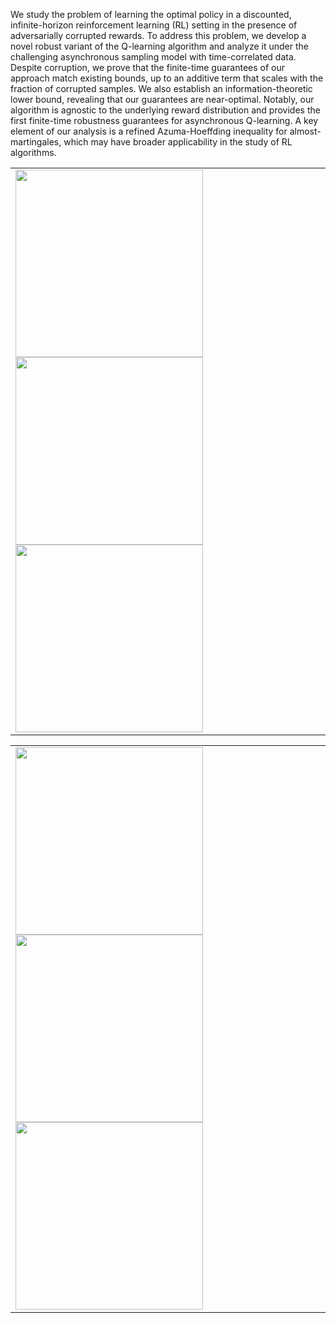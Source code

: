 We study the problem of learning the optimal policy in a discounted, infinite-horizon reinforcement learning (RL) setting in the presence of adversarially corrupted rewards. To address this problem, we develop a novel robust variant of the Q-learning algorithm and analyze it under the challenging asynchronous sampling model with time-correlated data. Despite corruption, we prove that the finite-time guarantees of our approach match existing bounds, up to an additive term that scales with the fraction of corrupted samples. We also establish an information-theoretic lower bound, revealing that our guarantees are near-optimal. Notably, our algorithm is agnostic to the underlying reward distribution and provides the first finite-time robustness guarantees for asynchronous Q-learning. A key element of our analysis is a refined Azuma-Hoeffding inequality for almost-martingales, which may have broader applicability in the study of RL algorithms.
<table>
<tr>
  <td>
    <img src="https://github.com/sreejeetm1729/Robust-Asynchronous-Q-Learning-with-Markovian-Data/blob/main/Figures%20and%20Tables/arxiv_1.png" style="width:300px">
    <img src="https://github.com/sreejeetm1729/Robust-Asynchronous-Q-Learning-with-Markovian-Data/blob/main/Figures%20and%20Tables/arxiv_2.png" style="width:300px">
    <img src="https://github.com/sreejeetm1729/Robust-Asynchronous-Q-Learning-with-Markovian-Data/blob/main/Figures%20and%20Tables/arxiv_8.png" style="width:300px">
 </td>
</tr>
<table>
<tr>
  <td>
    <img src="https://github.com/sreejeetm1729/Robust-Asynchronous-Q-Learning-with-Markovian-Data/blob/main/Figures%20and%20Tables/arxiv_10.png" style="width:300px">
    <img src="https://github.com/sreejeetm1729/Robust-Asynchronous-Q-Learning-with-Markovian-Data/blob/main/Figures%20and%20Tables/arxiv_3.png" style="width:300px">
    <img src="https://github.com/sreejeetm1729/Robust-Asynchronous-Q-Learning-with-Markovian-Data/blob/main/Figures%20and%20Tables/arxiv_12.png" style="width:300px">
  </td>
</tr>
